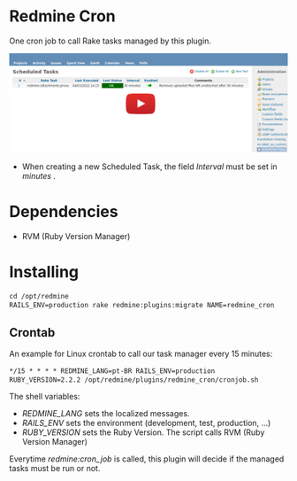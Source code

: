 # Redmine Cron

One cron job to call Rake tasks managed by this plugin.

[![Watch the video](tasks.png)](https://youtu.be/Xnb4m8K4NJ8)

* When creating a new Scheduled Task, the field _Interval_ must be set in _minutes_ .

# Dependencies

- RVM (Ruby Version Manager)

# Installing

```
cd /opt/redmine
RAILS_ENV=production rake redmine:plugins:migrate NAME=redmine_cron
```

## Crontab

An example for Linux crontab to call our task manager every 15 minutes:

```
*/15 * * * * REDMINE_LANG=pt-BR RAILS_ENV=production RUBY_VERSION=2.2.2 /opt/redmine/plugins/redmine_cron/cronjob.sh
```

The shell variables:

- _REDMINE_LANG_ sets the localized messages.
- _RAILS_ENV_ sets the environment (development, test, production, ...)
- _RUBY_VERSION_ sets the Ruby Version. The script calls RVM (Ruby Version Manager)

Everytime _redmine:cron_job_ is called, this plugin will decide if the managed tasks must be run or not.